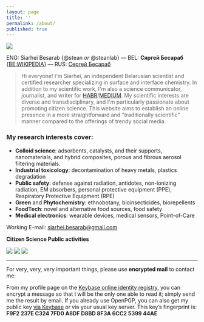```yaml
---
layout: page
title: ''
permalink: /about/
published: true
---
```


![]({{site.baseurl}}/images/footer.png)

ENG: Siarhei Besarab {@stean _or_ @steanlab} — BEL: **Сяргей Бесараб** {[BE:WIKIPEDIA](https://be.wikipedia.org/wiki/%D0%A1%D1%8F%D1%80%D0%B3%D0%B5%D0%B9_%D0%92%D0%B0%D1%81%D1%96%D0%BB%D0%B5%D0%B2%D1%96%D1%87_%D0%91%D0%B5%D1%81%D0%B0%D1%80%D0%B0%D0%B1)} — RUS: [Сергей Бесараб](https://www.google.com/search?kgmid=/g/11jfg45gk2)

> Hi everyone! I'm Siarhei, an independent Belarusian scientist and certified researcher specializing in surface and interface chemistry. In addition to my scientific work, I'm also a science communicator, journalist, and writer for [HABR](https://habr.com/ru/users/steanlab/posts)/[MEDIUM](https://medium.com/@steanlab). My scientific interests are diverse and transdisciplinary, and I'm particularly passionate about promoting citizen science. This website aims to establish an online presence in a more straightforward and "traditionally scientific" manner compared to the offerings of trendy social media.

### My research interests cover:

- **Colloid science**: adsorbents, catalysts, and their supports, nanomaterials, and hybrid composites, porous and fibrous aerosol filtering materials.
- **Industrial toxicology**: decontamination of heavy metals, plastics degradation
- **Public safety**: defense against radiation, antidotes, non-ionizing radiation, EM absorbers, personal protective equipment (PPE), Respiratory Protective Equipment (RPE)
- **Green** and **Phytochemistry**: ethnobotany, bioinsecticides, biorepellents
- **FoodTech**:  novel and alternative food sources, food safety
- **Medical electronics**: wearable devices, medical sensors, Point-of-Care

Working E-mail: siarhei.besarab@gmail.com

**Citizen Science Public activities**

[![]({{site.baseurl}}/images/lab66.png)](https://t.me/joinchat/AAAAAFFhzPKyiLO85pRxUA)
[![]({{site.baseurl}}/images/scihack.png)](https://be.wikipedia.org/wiki/%D0%91%D0%B5%D0%BB%D0%B0%D1%80%D1%83%D1%81%D0%BA%D1%96_%D0%BD%D0%B0%D0%B2%D1%83%D0%BA%D0%BE%D0%B2%D1%8B_%D1%85%D0%B0%D0%BA%D0%B0%D1%82%D0%BE%D0%BD)
[![]({{site.baseurl}}/images/radio.png)](https://soundcloud.com/siarhei-v-besarab/sets/phytochemist-notes-vol-1)

---

For very, very, very important things, please use **encrypted mail** to contact me:

From my profile page on the [Keybase online identity registry](https://keybase.io/steanlab), you can encrypt a message so that I will be the only one able to read it; simply send me the result by email.
If you already use OpenPGP, you can also get my public key [via Keybase](https://keybase.io/steanlab/pgp_keys.asc) or via your usual key server. This key’s fingerprint is: **F9F2 237E C324 7FD0 A8DF D8BD 8F3A 6CC2 5399 44AE**
